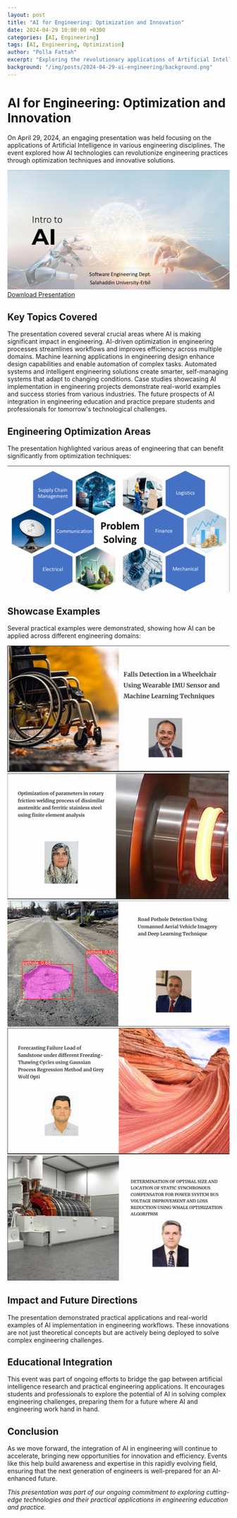 ```yaml
---
layout: post
title: "AI for Engineering: Optimization and Innovation"
date: 2024-04-29 10:00:00 +0300
categories: [AI, Engineering]
tags: [AI, Engineering, Optimization]
author: "Polla Fattah"
excerpt: "Exploring the revolutionary applications of Artificial Intelligence in engineering disciplines through optimization techniques and innovative solutions."
background: "/img/posts/2024-04-29-ai-engineering/background.png"
---
```



# AI for Engineering: Optimization and Innovation

On April 29, 2024, an engaging presentation was held focusing on the applications of Artificial Intelligence in various engineering disciplines. The event explored how AI technologies can revolutionize engineering practices through optimization techniques and innovative solutions.

<img src="/img/posts/2024-04-29-ai-engineering/background.png" alt="AI Engineering Background" class="img-fluid mb-4">

<div class="text-center mb-4">
  <a href="/img/posts/2024-04-29-ai-engineering/ai-engineering-presentation.pdf" class="btn btn-primary" target="_blank">
    <i class="fas fa-download"></i> Download Presentation
  </a>
</div>

## Key Topics Covered

The presentation covered several crucial areas where AI is making significant impact in engineering. AI-driven optimization in engineering processes streamlines workflows and improves efficiency across multiple domains. Machine learning applications in engineering design enhance design capabilities and enable automation of complex tasks. Automated systems and intelligent engineering solutions create smarter, self-managing systems that adapt to changing conditions. Case studies showcasing AI implementation in engineering projects demonstrate real-world examples and success stories from various industries. The future prospects of AI integration in engineering education and practice prepare students and professionals for tomorrow's technological challenges.

## Engineering Optimization Areas

The presentation highlighted various areas of engineering that can benefit significantly from optimization techniques:

<img src="/img/posts/2024-04-29-ai-engineering/engineering-optimization-areas.png" alt="Engineering Optimization Areas" class="img-fluid mb-4">

## Showcase Examples

Several practical examples were demonstrated, showing how AI can be applied across different engineering domains:

<div class="row">
  <div class="col-md-6">
    <img src="/img/posts/2024-04-29-ai-engineering/showcase-1.png" alt="AI Engineering Showcase 1" class="img-fluid mb-3">
  </div>
  <div class="col-md-6">
    <img src="/img/posts/2024-04-29-ai-engineering/showcase-2.png" alt="AI Engineering Showcase 2" class="img-fluid mb-3">
  </div>
</div>

<div class="row">
  <div class="col-md-4">
    <img src="/img/posts/2024-04-29-ai-engineering/showcase-3.png" alt="AI Engineering Showcase 3" class="img-fluid mb-3">
  </div>
  <div class="col-md-4">
    <img src="/img/posts/2024-04-29-ai-engineering/showcase-4.png" alt="AI Engineering Showcase 4" class="img-fluid mb-3">
  </div>
  <div class="col-md-4">
    <img src="/img/posts/2024-04-29-ai-engineering/showcase-5.png" alt="AI Engineering Showcase 5" class="img-fluid mb-3">
  </div>
</div>

## Impact and Future Directions

The presentation demonstrated practical applications and real-world examples of AI implementation in engineering workflows. These innovations are not just theoretical concepts but are actively being deployed to solve complex engineering challenges.

## Educational Integration

This event was part of ongoing efforts to bridge the gap between artificial intelligence research and practical engineering applications. It encourages students and professionals to explore the potential of AI in solving complex engineering challenges, preparing them for a future where AI and engineering work hand in hand.

## Conclusion

As we move forward, the integration of AI in engineering will continue to accelerate, bringing new opportunities for innovation and efficiency. Events like this help build awareness and expertise in this rapidly evolving field, ensuring that the next generation of engineers is well-prepared for an AI-enhanced future.

*This presentation was part of our ongoing commitment to exploring cutting-edge technologies and their practical applications in engineering education and practice.*